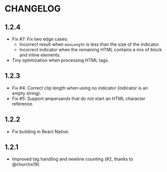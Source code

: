 # CHANGELOG

## 1.2.4

-   Fix #7: Fix two edge cases:
    -   Incorrect result when `maxLength` is less than the size of the indicator.
    -   Incorrect indicator when the remaining HTML contains a mix of block and inline elements.
-   Tiny optimization when processing HTML tags.

## 1.2.3

-   Fix #4: Correct clip length when using no indicator (indicator is an empty string).
-   Fix #5: Support ampersands that do not start an HTML character reference.

## 1.2.2

-   Fix building in React Native.

## 1.2.1

-   Improved tag handling and newline counting (#2, thanks to @churchs19).
